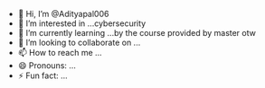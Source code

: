 - 👋 Hi, I’m @Adityapal006
- 👀 I’m interested in ...cybersecurity
- 🌱 I’m currently learning ...by the course provided by master otw
- 💞️ I’m looking to collaborate on ...
- 📫 How to reach me ...
- 😄 Pronouns: ...
- ⚡ Fun fact: ...

<!---
Adityapal006/Adityapal006 is a ✨ special ✨ repository because its `README.md` (this file) appears on your GitHub profile.
You can click the Preview link to take a look at your changes.
--->
